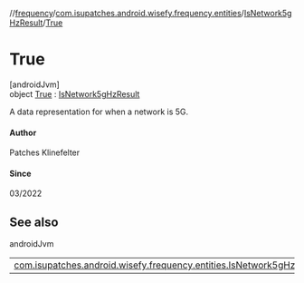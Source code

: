 //[frequency](../../../../index.md)/[com.isupatches.android.wisefy.frequency.entities](../../index.md)/[IsNetwork5gHzResult](../index.md)/[True](index.md)

# True

[androidJvm]\
object [True](index.md) : [IsNetwork5gHzResult](../index.md)

A data representation for when a network is 5G.

#### Author

Patches Klinefelter

#### Since

03/2022

## See also

androidJvm

| | |
|---|---|
| [com.isupatches.android.wisefy.frequency.entities.IsNetwork5gHzResult](../index.md) |  |
